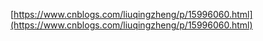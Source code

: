 [https://www.cnblogs.com/liuqingzheng/p/15996060.html](https://www.cnblogs.com/liuqingzheng/p/15996060.html)
